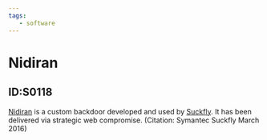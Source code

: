 ```yaml
---
tags:
   - software
---
```

# Nidiran
## ID:S0118
[Nidiran](software/S0118) is a custom backdoor developed and used by [Suckfly](groups/G0039). It has been delivered via strategic web compromise. (Citation: Symantec Suckfly March 2016)
